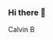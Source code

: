 ### Hi there 👋  
Calvin B
<!--
**Calvindd2f/Calvindd2f** is a ✨ _special_ ✨ repository because its `README.md` (this file) appears on your GitHub profile.

Here are some ideas to get you started:

- 🔭 I’m currently working on Binary PowerShell modules & other minor things like implementation of Passwordless.dev via NodeJS/React & Python/Flask
- 🌱 I’m currently learning C++ ; despite not wanting too - the whitehouse said not too. 
- 👯 I’m looking to collaborate on binmods powershell
- 🤔 I’m looking for help with ...
- 💬 Ask me about my net worth
- 📫 How to reach me: ...
- 😄 Pronouns: ...
- ⚡ Fun fact: ...


<<a href="https://gitroll.io/profile/uS1StpVxHvMgnTSiP7EiouRhhai63" target="_blank"><img src="https://gitroll.io/api/badges/profiles/v1/uS1StpVxHvMgnTSiP7EiouRhhai63?theme=kawaiiCat" alt="GitRoll Profile Badge"/></a>


[Microsoft Expert Certificed x2](https://learn.microsoft.com/en-us/users/calvinbergin/transcript/dz2oefqpj6xzqx1?ref=https%3A%2F%2Fwww.linkedin.com%2F&source=docs&tab=credentials-tab)
+ Microsoft 365 Certified: Administrator Expert
+ Microsoft Certified: Azure Solutions Architect Expert

[Microsoft Associate Certified x4](https://learn.microsoft.com/en-us/users/calvinbergin/transcript/dz2oefqpj6xzqx1?ref=https%3A%2F%2Fwww.linkedin.com%2F&source=docs&tab=credentials-tab)
+ Microsoft Certified: Azure Administrator Associate
+ Microsoft Certified: Security Operations Analyst Associate
+ Microsoft Certified: Information Protection and Compliance Administrator Associate
+ Microsoft Certified: Azure Security Engineer Associate

**Other certificates**:
+ SBT Blue Team Level 1
+ Offsec PEN-100
+ OffSec SOC-100
+ Cisco CCNA

---

<a href="https://gitroll.io/profile/uS1StpVxHvMgnTSiP7EiouRhhai63" target="_blank"><img src="https://gitroll.io/api/badges/profiles/v1/uS1StpVxHvMgnTSiP7EiouRhhai63?theme=dark" alt="GitRoll Profile Badge"/></a>

---

![Sneed's_feed_and_seed](https://user-images.githubusercontent.com/12518378/157051506-1efba280-c850-4aec-8332-63ec8b9f46c1.png)
> The sign is a subtle joke. The shop is called "Sneed's Feed & Seed", where feed and seed both end in the sound "-eed", thus rhyming with the name of the owner, Sneed. The sign says that the shop was "Formerly Chuck's", implying that when Chuck owned the shop, it was called "Chuck's".

